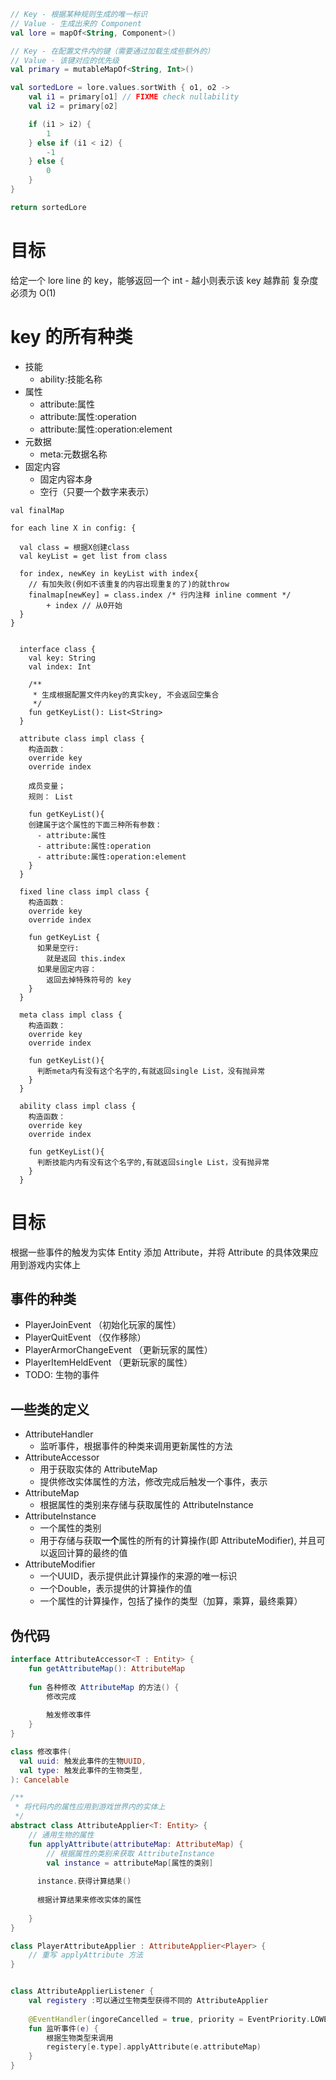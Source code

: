 ```kotlin
// Key - 根据某种规则生成的唯一标识
// Value - 生成出来的 Component
val lore = mapOf<String, Component>()

// Key - 在配置文件内的键（需要通过加载生成些额外的）
// Value - 该键对应的优先级
val primary = mutableMapOf<String, Int>()

val sortedLore = lore.values.sortWith { o1, o2 ->
    val i1 = primary[o1] // FIXME check nullability
    val i2 = primary[o2]

    if (i1 > i2) {
        1
    } else if (i1 < i2) {
        -1
    } else {
        0
    }
}

return sortedLore
```

# 目标

给定一个 lore line 的 key，能够返回一个 int - 越小则表示该 key 越靠前
复杂度必须为 O(1)

# key 的所有种类

- 技能 
  - ability:技能名称
- 属性
  - attribute:属性
  - attribute:属性:operation
  - attribute:属性:operation:element
- 元数据
  - meta:元数据名称
- 固定内容
  - 固定内容本身
  - 空行（只要一个数字来表示）
```
val finalMap

for each line X in config: {
  
  val class = 根据X创建class
  val keyList = get list from class
  
  for index, newKey in keyList with index{
    // 有加失败(例如不该重复的内容出现重复的了)的就throw
    finalmap[newKey] = class.index /* 行内注释 inline comment */
        + index // 从0开始
  }
}

 
  interface class {
    val key: String
    val index: Int
    
    /**
     * 生成根据配置文件内key的真实key, 不会返回空集合
     */
    fun getKeyList(): List<String>
  }
    
  attribute class impl class {
    构造函数：
    override key
    override index
    
    成员变量；
    规则： List
    
    fun getKeyList(){
    创建属于这个属性的下面三种所有参数：
      - attribute:属性
      - attribute:属性:operation
      - attribute:属性:operation:element
    }
  }
  
  fixed line class impl class {
    构造函数：
    override key
    override index
  
    fun getKeyList {
      如果是空行:
        就是返回 this.index
      如果是固定内容：
        返回去掉特殊符号的 key
    }
  }
  
  meta class impl class {
    构造函数：
    override key
    override index
    
    fun getKeyList(){
      判断meta内有没有这个名字的,有就返回single List，没有抛异常
    }
  }
  
  ability class impl class {
    构造函数：
    override key
    override index
    
    fun getKeyList(){
      判断技能内内有没有这个名字的,有就返回single List，没有抛异常
    }
  }
```

# 目标
根据一些事件的触发为实体 Entity 添加 Attribute，并将 Attribute 的具体效果应用到游戏内实体上

## 事件的种类
- PlayerJoinEvent （初始化玩家的属性）
- PlayerQuitEvent （仅作移除）
- PlayerArmorChangeEvent （更新玩家的属性）
- PlayerItemHeldEvent （更新玩家的属性）
- TODO: 生物的事件

## 一些类的定义
- AttributeHandler
  - 监听事件，根据事件的种类来调用更新属性的方法
- AttributeAccessor
  - 用于获取实体的 AttributeMap
  - 提供修改实体属性的方法，修改完成后触发一个事件，表示
- AttributeMap
  - 根据属性的类别来存储与获取属性的 AttributeInstance
- AttributeInstance
  - 一个属性的类别
  - 用于存储与获取**一个**属性的所有的计算操作(即 AttributeModifier), 并且可以返回计算的最终的值
- AttributeModifier
  - 一个UUID，表示提供此计算操作的来源的唯一标识 
  - 一个Double，表示提供的计算操作的值
  - 一个属性的计算操作，包括了操作的类型（加算，乘算，最终乘算）

## 伪代码
```kotlin
interface AttributeAccessor<T : Entity> {
    fun getAttributeMap(): AttributeMap
    
    fun 各种修改 AttributeMap 的方法() {
        修改完成
    
        触发修改事件
    }
}

class 修改事件(
  val uuid: 触发此事件的生物UUID,
  val type: 触发此事件的生物类型,
): Cancelable

/**
 * 将代码内的属性应用到游戏世界内的实体上
 */
abstract class AttributeApplier<T: Entity> {
    // 通用生物的属性
    fun applyAttribute(attributeMap: AttributeMap) {
        // 根据属性的类别来获取 AttributeInstance
        val instance = attributeMap[属性的类别]
        
      instance.获得计算结果()
      
      根据计算结果来修改实体的属性
        
    }
}

class PlayerAttributeApplier : AttributeApplier<Player> {
    // 重写 applyAttribute 方法
}


class AttributeApplierListener {
    val registery :可以通过生物类型获得不同的 AttributeApplier
    
    @EventHandler(ingoreCancelled = true, priority = EventPriority.LOWEST)
    fun 监听事件(e) {
        根据生物类型来调用
        registery[e.type].applyAttribute(e.attributeMap)
    }
}


```
